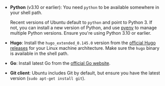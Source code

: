 <!--
+++
private=true
+++
-->

* **Python** (v3.10 or earlier): You need `python` to be available somewhere in your shell path.

    Recent versions of Ubuntu default to `python` and point to Python 3. If not, you can install a new version of Python, and use [pyenv](https://github.com/pyenv/pyenv) to manage multiple Python versions. Ensure you're using Python 3.10 or earlier.

* **Hugo**: Install the `hugo_extended_0.145.0` version from the [official Hugo releases](https://github.com/gohugoio/hugo/releases) for your Linux machine architecture. Make sure the `hugo` binary is available in the shell path.

* **Go**: Install latest Go from the [official Go website](https://golang.org/dl/).

* **Git client**: Ubuntu includes Git by default, but ensure you have the latest version (`sudo apt-get install git`).
